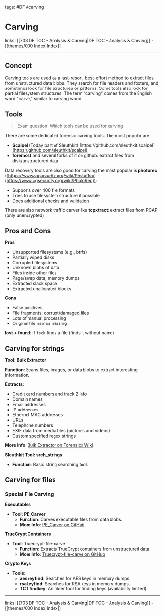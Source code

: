 tags: #DF #carving
 
# Carving

links: [[703 DF TOC - Analysis & Carving|DF TOC - Analysis & Carving]] - [[themes/000 Index|Index]]

---

## Concept

Carving tools are used as a last-resort, best-effort method to extract files from unstructured data blobs. They search for file headers and footers, and sometimes look for file structures or patterns. Some tools also look for partial filesystem structures. The term "carving" comes from the English word "carve," similar to carving wood.

## Tools

> Exam question: Which tools can be used for carving

There are some dedicated forensic carving tools. The most popular are:

- **Scalpel** (Today part of Sleuthkit) [https://github.com/sleuthkit/scalpel](https://github.com/sleuthkit/scalpel)
- **foremost** and several forks of it on github: extract files from disk/unstructured data

Data recovery tools are also good for carving the most popular is **photorec** ([https://www.cgsecurity.org/wiki/PhotoRec](https://www.cgsecurity.org/wiki/PhotoRec)):

- Supports over 400 file formats
- Tries to use filesystem structure if possible
- Does additional checks and validation

There are also network traffic carver like **tcpxtract**: extract files from PCAP (only unencrypted)

## Pros and Cons

**Pros**

- Unsupported filesystems (e.g., btrfs)
- Partially wiped disks
- Corrupted filesystems
- Unknown blobs of data
- Files inside other files
- Page/swap data, memory dumps
- Extracted slack space
- Extracted unallocated blocks

**Cons**

- False positives
- File fragments, corrupt/damaged files
- Lots of manual processing
- Original file names missing

**lost + found**: if `fsck` finds a file (finds it without name)

## Carving for strings

**Tool: Bulk Extractor**

**Function**: Scans files, images, or data blobs to extract interesting information.

**Extracts**:

- Credit card numbers and track 2 info
- Domain names
- Email addresses
- IP addresses
- Ethernet MAC addresses
- URLs
- Telephone numbers
- EXIF data from media files (pictures and videos)
- Custom specified regex strings

**More Info**: [Bulk Extractor on Forensics Wiki](https://forensics.wiki/bulk_extractor/)

**Sleuthkit Tool: srch_strings**

- **Function**: Basic string searching tool.

## Carving for files

### Special File Carving

**Executables**

- **Tool: PE_Carver**
	- **Function**: Carves executable files from data blobs.
	- **More Info**: [PE_Carver on GitHub](https://github.com/Rurik/PE_Carver)

**TrueCrypt Containers**

- **Tool**: Truecrypt-file-carve
	- **Function**: Extracts TrueCrypt containers from unstructured data.
	- **More Info**: [Truecrypt-file-carve on GitHub](https://github.com/gdbelvin/truecrypt-file-carve)

**Crypto Keys**

- **Tools**:
	- **aeskeyfind**: Searches for AES keys in memory dumps.
	- **rsakeyfind**: Searches for RSA keys in memory dumps.
	- **TCT findkey**: An older tool for finding keys (availability limited).

---

links: [[703 DF TOC - Analysis & Carving|DF TOC - Analysis & Carving]] - [[themes/000 Index|Index]]